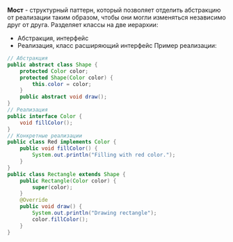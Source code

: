 **Мост** - структурный паттерн, который позволяет отделить абстракцию от реализации таким образом, чтобы они могли изменяться независимо друг от друга. 
Разделяет классы на две иерархии: 
- Абстракция, интерфейс 
- Реализация, класс расширяющий интерфейс
Пример реализации: 
``` java
// Абстракция 
public abstract class Shape { 
	protected Color color; 
	protected Shape(Color color) { 
		this.color = color; 
	} 
	public abstract void draw(); 
} 
// Реализация 
public interface Color { 
	void fillColor(); 
} 
// Конкретные реализации 
public class Red implements Color { 
	public void fillColor() { 
		System.out.println("Filling with red color."); 
	} 
} 
public class Rectangle extends Shape { 
	public Rectangle(Color color) { 
		super(color); 
	} 
	@Override 
	public void draw() { 
		System.out.println("Drawing rectangle"); 
		color.fillColor(); 
	} 
}
```
